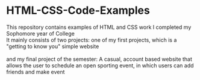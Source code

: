 # HTML-CSS-Code-Examples

This repository contains examples of HTML and CSS work I completed my Sophomore year of College
<br>
It mainly consists of two projects: one of my first projects, which is a "getting to know you" simple website
<br>
<br>
and my final project of the semester: A casual, account based website that allows the user to schedule an open sporting event, in which users can add friends 
and make event 
